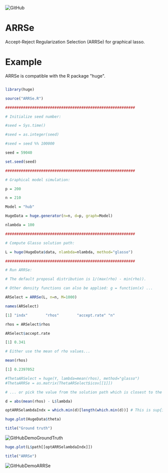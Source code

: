 ![GitHub](https://img.shields.io/github/license/markkukuismin/ARRSe)

# ARRSe
Accept-Reject Regularization Selection (ARRSe) for graphical lasso.

# Example

ARRSe is compatible with the R package "huge".

```r

library(huge)

source("ARRSe.R")

##########################################################

# Initialize seed number:

#seed = Sys.time()

#seed = as.integer(seed)

#seed = seed %% 100000

seed = 59040

set.seed(seed)

##########################################################

# Graphical model simulation:

p = 200

n = 210

Model = "hub"

HugeData = huge.generator(n=n, d=p, graph=Model)

nlambda = 100

##########################################################

# Compute Glasso solution path:

L = huge(HugeData$data, nlambda=nlambda, method="glasso")

##########################################################

# Run ARRSe:

# The default proposal distribution is 1/(max(rho) - min(rho)). 

# Other density functions can also be applied: g = function(x) ...

ARSelect = ARRSe(L, n=n, M=1000)

names(ARSelect)

[1] "indx"        "rhos"        "accept.rate" "n"  

rhos = ARSelect$rhos

ARSelect$accept.rate

[1] 0.341

# Either use the mean of rho values...

mean(rhos)

[1] 0.2397052

#ThetaARSelect = huge(Y, lambda=mean(rhos), method="glasso")
#ThetaARRSe = as.matrix(ThetaARSelect$icov[[1]])

# ... or pick the value from the solution path which is closest to the mean value:

d = abs(mean(rhos) - L$lambda)

optARRSelambdaIndx = which.min(d)[length(which.min(d))] # This is sup{i : rho[i] <= mean(rhos)}

huge.plot(HugeData$theta)

title("Ground truth")
```
![GitHubDemoGroundTruth](https://user-images.githubusercontent.com/40263834/68211077-87a46a80-ffdf-11e9-915b-fef820af900e.png)

```r
huge.plot(L$path[[optARRSelambdaIndx]])

title("ARRSe")
```
![GitHubDemoARRSe](https://user-images.githubusercontent.com/40263834/68211099-95f28680-ffdf-11e9-95e1-9e5514f871e6.png)

